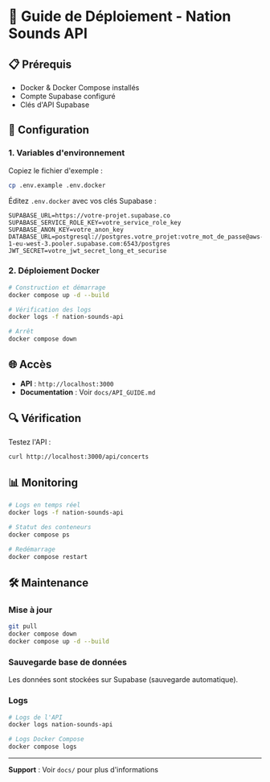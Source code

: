 # 🚀 Guide de Déploiement - Nation Sounds API

## 📋 Prérequis

- Docker & Docker Compose installés
- Compte Supabase configuré
- Clés d'API Supabase

## 🔧 Configuration

### 1. Variables d'environnement

Copiez le fichier d'exemple :

```bash
cp .env.example .env.docker
```

Éditez `.env.docker` avec vos clés Supabase :

```env
SUPABASE_URL=https://votre-projet.supabase.co
SUPABASE_SERVICE_ROLE_KEY=votre_service_role_key
SUPABASE_ANON_KEY=votre_anon_key
DATABASE_URL=postgresql://postgres.votre_projet:votre_mot_de_passe@aws-1-eu-west-3.pooler.supabase.com:6543/postgres
JWT_SECRET=votre_jwt_secret_long_et_securise
```

### 2. Déploiement Docker

```bash
# Construction et démarrage
docker compose up -d --build

# Vérification des logs
docker logs -f nation-sounds-api

# Arrêt
docker compose down
```

## 🌐 Accès

- **API** : `http://localhost:3000`
- **Documentation** : Voir `docs/API_GUIDE.md`

## 🔍 Vérification

Testez l'API :

```bash
curl http://localhost:3000/api/concerts
```

## 📊 Monitoring

```bash
# Logs en temps réel
docker logs -f nation-sounds-api

# Statut des conteneurs
docker compose ps

# Redémarrage
docker compose restart
```

## 🛠️ Maintenance

### Mise à jour

```bash
git pull
docker compose down
docker compose up -d --build
```

### Sauvegarde base de données

Les données sont stockées sur Supabase (sauvegarde automatique).

### Logs

```bash
# Logs de l'API
docker logs nation-sounds-api

# Logs Docker Compose
docker compose logs
```

---

**Support** : Voir `docs/` pour plus d'informations

